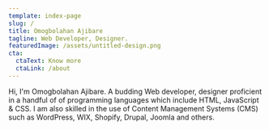 ```yaml
---
template: index-page
slug: /
title: Omogbolahan Ajibare
tagline: Web Developer, Designer.
featuredImage: /assets/untitled-design.png
cta:
  ctaText: Know more
  ctaLink: /about
---
```

Hi, I'm Omogbolahan Ajibare. A budding Web developer, designer proficient in a handful of of programming languages which include HTML, JavaScript & CSS. I am also skilled in the use of Content Management Systems (CMS) such as WordPress, WIX, Shopify, Drupal, Joomla and others.